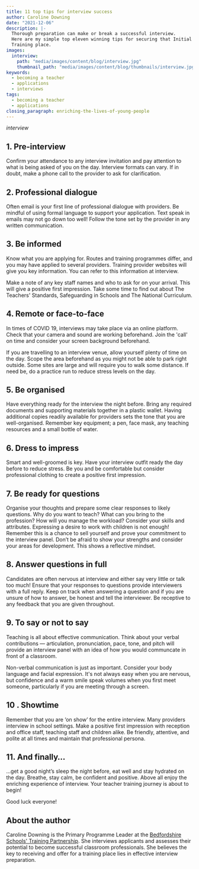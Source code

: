 ```yaml
---
title: 11 top tips for interview success
author: Caroline Downing
date: "2021-12-06"
description: |-
  Thorough preparation can make or break a successful interview.
  Here are my simple top eleven winning tips for securing that Initial Teacher
  Training place.
images:
  interview:
    path: "media/images/content/blog/interview.jpg"
    thumbnail_path: "media/images/content/blog/thumbnails/interview.jpg"
keywords:
  - becoming a teacher
  - applications
  - interviews
tags:
  - becoming a teacher
  - applications
closing_paragraph: enriching-the-lives-of-young-people
---
```


$interview$

## 1. Pre-interview 

Confirm your attendance to any interview invitation and pay attention to what is being asked of you on the day. Interview formats can vary. If in doubt, make a phone call to the provider to ask for clarification.

## 2. Professional dialogue 

Often email is your first line of professional dialogue with providers. Be mindful of using formal language to support your application. Text speak in emails may not go down too well! Follow the tone set by the provider in any written communication. 

## 3. Be informed

Know what you are applying for. Routes and training programmes differ, and you may have applied to several providers. Training provider websites will give you key information. You can refer to this information at interview. 

Make a note of any key staff names and who to ask for on your arrival. This will give a positive first impression. Take some time to find out about The Teachers' Standards, Safeguarding in Schools and The National Curriculum. 

## 4. Remote or face-to-face

In times of COVID 19, interviews may take place via an online platform. Check that your camera and sound are working beforehand. Join the 'call' on time and consider your screen background beforehand. 

If you are travelling to an interview venue, allow yourself plenty of time on the day. Scope the area beforehand as you might not be able to park right outside. Some sites are large and will require you to walk some distance. If need be, do a practice run to reduce stress levels on the day.

## 5. Be organised

Have everything ready for the interview the night before. Bring any required documents and supporting materials together in a plastic wallet. Having additional copies readily available for providers sets the tone that you are well-organised. Remember key equipment; a pen, face mask, any teaching resources and a small bottle of water.

## 6. Dress to impress

Smart and well-groomed is key. Have your interview outfit ready the day before to reduce stress. Be you and be comfortable but consider professional clothing to create a positive first impression. 

## 7. Be ready for questions

Organise your thoughts and prepare some clear responses to likely questions. Why do you want to teach? What can you bring to the profession? How will you manage the workload? Consider your skills and attributes. Expressing a desire to work with children is not enough! Remember this is a chance to sell yourself and prove your commitment to the interview panel. Don’t be afraid to show your strengths and consider your areas for development. This shows a reflective mindset. 

## 8. Answer questions in full

Candidates are often nervous at interview and either say very little or talk too much! Ensure that your responses to questions provide interviewers with a full reply. Keep on track when answering a question and if you are unsure of how to answer, be honest and tell the interviewer. Be receptive to any feedback that you are given throughout. 

## 9. To say or not to say

Teaching is all about effective communication. Think about your verbal contributions — articulation, pronunciation, pace, tone, and pitch will provide an interview panel with an idea of how you would communcate in front of a classroom. 

Non-verbal communication is just as important. Consider your body language and facial expression. It's not always easy when you are nervous, but confidence and a warm smile speak volumes when you first meet someone, particularly if you are meeting through a screen.

## 10 . Showtime

Remember that you are ‘on show’ for the entire interview. Many providers interview in school settings. Make a positive first impression with reception and office staff, teaching staff and children alike. Be friendly, attentive, and polite at all times and maintain that professional persona.

## 11. And finally…

…get a good night’s sleep the night before, eat well and stay hydrated on the day. Breathe, stay calm, be confident and positive. Above all enjoy the enriching experience of interview. Your teacher training journey is about to begin!

Good luck everyone!

## About the author

Caroline Downing is the Primary Programme Leader at the [Bedfordshire Schools' Training Partnership](https://bedsscitt.org.uk). She interviews applicants and assesses their potential to become successful classroom professionals. She believes the key to receiving and offer for a training place lies in effective interview preparation.
